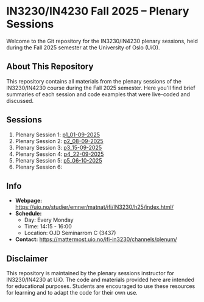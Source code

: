 # IN3230/IN4230 Fall 2025 – Plenary Sessions

Welcome to the Git repository for the IN3230/IN4230 plenary sessions,
held during the Fall 2025 semester at the University of Oslo (UiO).

## About This Repository ##

This repository contains all materials from the plenary sessions of
the IN3230/IN4230 course during the Fall 2025 semester. Here you'll
find brief summaries of each session and code examples that were
live-coded and discussed.

## Sessions ##

  1. Plenary Session 1: [p1_01-09-2025](p1_01-09-2025/)
  2. Plenary Session 2: [p2_08-09-2025](p2_08-09-2025/)
  3. Plenary Session 3: [p3_15-09-2025](p3_15-09-2025/)
  4. Plenary Session 4: [p4_22-09-2025](p4_22-09-2025/)
  5. Plenary Session 5: [p5_06-10-2025](p5_06-10-2025/)
  6. Plenary Session 6: 

## Info ##

- **Webpage:** <https://uio.no/studier/emner/matnat/ifi/IN3230/h25/index.html/>
- **Schedule:**
  - Day: Every Monday
  - Time: 14:15 - 16:00
  - Location: OJD Seminarrom C (3437)
- **Contact:** <https://mattermost.uio.no/ifi-in3230/channels/plenum/>

## Disclaimer ##
This repository is maintained by the plenary sessions instructor for
IN3230/IN4230 at UiO. The code and materials provided here are
intended for educational purposes. Students are encouraged to use
these resources for learning and to adapt the code for their own use.
